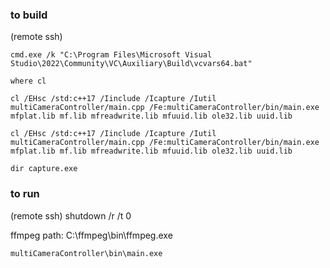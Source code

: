 ### to build

(remote ssh)

```
cmd.exe /k "C:\Program Files\Microsoft Visual Studio\2022\Community\VC\Auxiliary\Build\vcvars64.bat"

where cl

cl /EHsc /std:c++17 /Iinclude /Icapture /Iutil multiCameraController/main.cpp /Fe:multiCameraController/bin/main.exe mfplat.lib mf.lib mfreadwrite.lib mfuuid.lib ole32.lib uuid.lib

cl /EHsc /std:c++17 /Iinclude /Icapture /Iutil multiCameraController/main.cpp /Fe:multiCameraController/bin/main.exe mfplat.lib mf.lib mfreadwrite.lib mfuuid.lib ole32.lib uuid.lib

dir capture.exe
```

### to run

(remote ssh)
shutdown /r /t 0

ffmpeg path: C:\ffmpeg\bin\ffmpeg.exe

```
multiCameraController\bin\main.exe
```